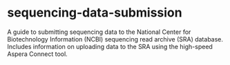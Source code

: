 # sequencing-data-submission
A guide to submitting sequencing data to the National Center for Biotechnology Information (NCBI) sequencing read archive (SRA) database. Includes information on uploading data to the SRA using the high-speed Aspera Connect tool.
